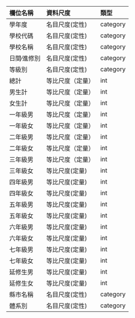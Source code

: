 |   欄位名稱   |  資料尺度  |  類型  |
|:----------|:----------|:---------|
| 學年度  | 名目尺度(定性) | category |
| 學校代碼  | 名目尺度(定性) | category |
| 學校名稱  | 名目尺度(定性) | category |
| 日間∕進修別  | 名目尺度(定性) | category |
| 等級別  | 名目尺度(定性) | category |
| 總計  | 等比尺度（定量） | int |
| 男生計  | 等比尺度（定量） | int |
| 女生計  | 等比尺度（定量） | int |
| 一年級男  | 等比尺度（定量） | int |
| 一年級女  | 等比尺度（定量） | int |
| 二年級男  | 等比尺度（定量） | int |
| 二年級女  | 等比尺度（定量） | int |
| 三年級男  | 等比尺度（定量） | int |
| 三年級女  | 等比尺度(定量) | int |
| 四年級男  | 等比尺度(定量) | int |
| 四年級女  | 等比尺度(定量) | int |
| 五年級男  | 等比尺度(定量) | int |
| 五年級女  | 等比尺度(定量) | int |
| 六年級男  | 等比尺度(定量) | int |
| 六年級女  | 等比尺度(定量) | int |
| 七年級男  | 等比尺度(定量) | int |
| 七年級女  | 等比尺度(定量) | int |
| 延修生男  | 等比尺度(定量) | int |
| 延修生女  | 等比尺度(定量) | int |
| 縣市名稱  | 名目尺度(定性) | category |
| 體系別  | 名目尺度(定性) | category |
